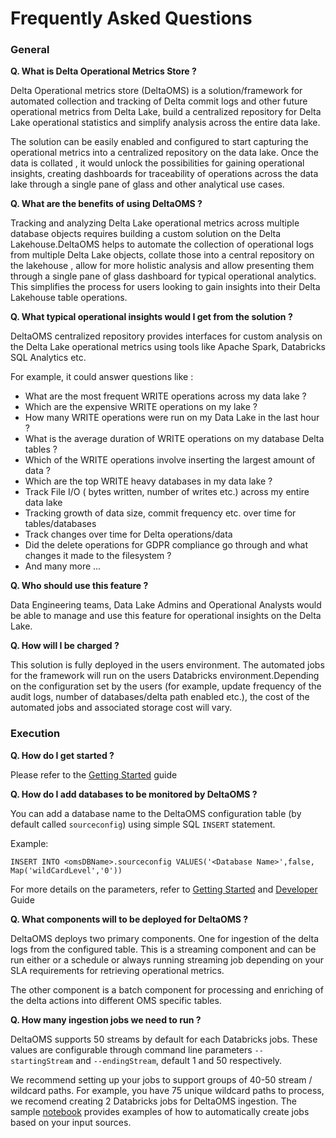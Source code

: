 # Frequently Asked Questions

### General

**Q. What is Delta Operational Metrics Store ?**

Delta Operational metrics store (DeltaOMS) is a solution/framework for automated collection 
and tracking of Delta commit logs and other future operational metrics from Delta Lake, 
build a centralized repository for Delta Lake operational statistics and simplify analysis 
across the entire data lake.

The solution can be easily enabled and configured to start capturing the operational metrics into a 
centralized repository on the data lake. Once the data is collated , it would unlock the 
possibilities for gaining operational insights, creating dashboards for traceability of operations 
across the data lake through a single pane of glass and other analytical use cases.

**Q. What are the benefits of using DeltaOMS ?**

Tracking and analyzing Delta Lake operational metrics across multiple database objects requires 
building a custom solution on the Delta Lakehouse.DeltaOMS helps to automate the collection of 
operational logs from multiple Delta Lake objects, collate those into a central repository on 
the lakehouse , allow for more holistic analysis and allow presenting them through 
a single pane of glass dashboard for typical operational analytics. 
This simplifies the process for users looking to gain insights into their Delta Lakehouse table operations.

**Q. What typical operational insights would I get from the solution ?**

DeltaOMS centralized repository provides interfaces for custom analysis on the Delta Lake 
operational metrics using tools like Apache Spark, Databricks SQL Analytics etc. 

For example, it could answer questions like :

- What are the most frequent WRITE operations across my data lake ?
- Which are the expensive WRITE operations on my lake ?
- How many WRITE operations were run on my Data Lake in the last hour ?
- What is the average duration of WRITE operations on my database Delta tables ?
- Which of the WRITE operations involve inserting the largest amount of data ?
- Which are the top WRITE heavy databases in my data lake ?
- Track File I/O ( bytes written, number of writes etc.) across my entire data lake 
- Tracking growth of data size, commit frequency etc. over time for tables/databases
- Track changes over time for Delta operations/data
- Did the delete operations for GDPR compliance go through and what changes it made to the filesystem ?
- And many more ...

**Q. Who should use this feature ?**

Data Engineering teams, Data Lake Admins and Operational Analysts would be able to 
manage and use this feature for operational insights on the Delta Lake. 

**Q. How will I be charged ?**

This solution is fully deployed in the users environment. The automated jobs for the framework 
will run on the users Databricks environment.Depending on the configuration set by the users 
(for example, update frequency of the audit logs, number of databases/delta path enabled etc.), 
the cost of the automated jobs and associated storage cost will vary. 

### Execution

**Q. How do I get started ?**

Please refer to the [Getting Started](./GETTING%20STARTED.md) guide

**Q. How do I add databases to be monitored by DeltaOMS ?**

You can add a database name to the DeltaOMS configuration table (by default called `sourceconfig`) 
using simple SQL `INSERT` statement.

Example:

`INSERT INTO <omsDBName>.sourceconfig VALUES('<Database Name>',false, Map('wildCardLevel','0'))`

For more details on the parameters, refer to [Getting Started](./GETTING%20STARTED.md) 
and [Developer](./DEVELOPER.md) Guide 

**Q. What components will to be deployed for DeltaOMS ?**

DeltaOMS deploys two primary components. One for ingestion of the delta logs from the configured 
table. This is a streaming component and can be run either or a schedule or always running 
streaming job depending on your SLA requirements for retrieving operational metrics.

The other component is a batch component for processing and enriching of the delta actions 
into different OMS specific tables.

**Q. How many ingestion jobs we need to run ?**

DeltaOMS supports 50 streams by default for each Databricks jobs. These values are configurable 
through command line parameters `--startingStream` and `--endingStream`, default 1 and 50 respectively.

We recommend setting up your jobs to support groups of 40-50 stream / wildcard paths. For example,
you have 75 unique wildcard paths to process, we recomend creating 2 Databricks jobs for DeltaOMS ingestion. 
The sample [notebook](../scripts/job/OMS_Setup_STEP2.py) provides examples of how to automatically 
create jobs based on your input sources. 



